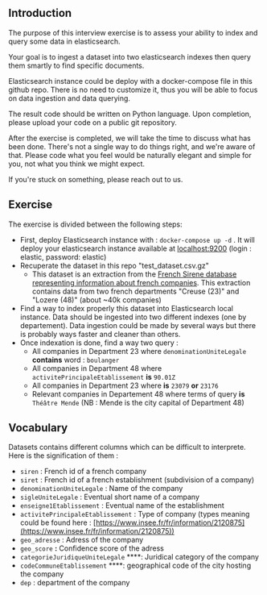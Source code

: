 ## I**ntroduction**

The purpose of this interview exercise is to assess your ability to index and query some data in elasticsearch.

Your goal is to ingest a dataset into two elasticsearch indexes then query them smartly to find specific documents.

Elasticsearch instance could be deploy with a docker-compose file in this github repo. There is no need to customize it, thus you will be able to focus on data ingestion and data querying.

The result code should be written on Python language. Upon completion, please upload your code on a public git repository.  

After the exercise is completed, we will take the time to discuss what has been done. There's not a single way to do things right, and we're aware of that. Please code what you feel would be naturally elegant and simple for you, not what you think we might expect.

If you're stuck on something, please reach out to us.

## Exercise

The exercise is divided between the following steps:

- First, deploy Elasticsearch instance with : `docker-compose up -d` . It will deploy your elasticsearch instance available at [localhost:9200](http://localhost:9200) (login : elastic, password: elastic)
- Recuperate the dataset in this repo "test_dataset.csv.gz"
    - This dataset is an extraction from the [French Sirene database representing information about french companies](https://www.data.gouv.fr/fr/datasets/base-sirene-des-entreprises-et-de-leurs-etablissements-siren-siret/). This extraction contains data from two french departments "Creuse (23)" and "Lozere (48)" (about ~40k companies)
- Find a way to index properly this dataset into Elasticsearch local instance. Data should be ingested into two different indexes (one by departement). Data ingestion could be made by several ways but there is probably ways faster and cleaner than others.
- Once indexation is done, find a way two query :
    - All companies in Department 23 where `denominationUniteLegale` **contains** word : `boulanger`
    - All companies in Department 48 where `activitePrincipaleEtablissement`  **is** `90.01Z`
    - All companies in Department 23 where **is** `23079` **or** `23176`
    - Relevant companies in Departement 48 where terms of query **is** `Théâtre Mende` (NB : Mende is the city capital of Department 48)
    

## Vocabulary

Datasets contains different columns which can be difficult to interprete. Here is the signification of them :

- `siren` : French id of a french company
- `siret` : French id of a french establishment (subdivision of a company)
- `denominationUniteLegale` : Name of the company
- `sigleUniteLegale` : Eventual short name of a company
- `enseigne1Etablissement` : Eventual name of the establishment
- `activitePrincipaleEtablissement`  : Type of company (types meaning could be found here : [https://www.insee.fr/fr/information/2120875](https://www.insee.fr/fr/information/2120875))
- `geo_adresse` : Adress of the company
- `geo_score` **:** Confidence score of the adress
- `categorieJuridiqueUniteLegale` ****: Juridical category of the company
- `codeCommuneEtablissement` ****: geographical code of the city hosting the company
- `dep` : department of the company
